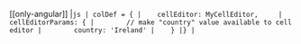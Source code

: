 [[only-angular]]
|```js
| colDef = {
|    cellEditor: MyCellEditor,    
|    cellEditorParams: {
|        // make "country" value available to cell editor
|        country: 'Ireland'
|    }
|}
|```
